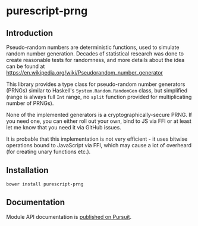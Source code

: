 # purescript-prng

## Introduction

Pseudo-random numbers are deterministic functions, used to simulate random
number generation. Decades of statistical research was done to create reasonable
tests for randomness, and more details about the idea can be found at https://en.wikipedia.org/wiki/Pseudorandom_number_generator

This library provides a type class for pseudo-random number generators (PRNGs) similar to
Haskell's `System.Random.RandomGen` class, but simplified (range is always full `Int` range,
no `split` function provided for multiplicating number of PRNGs).

None of the implemented generators is a cryptographically-secure PRNG. If you need one,
you can either roll out your own, bind to JS via FFI or at least let me know that you
need it via GitHub issues.

It is probable that this implementation is not very efficient - it uses bitwise operations
bound to JavaScript via FFI, which may cause a lot of overheard (for creating unary functions etc.).

## Installation
```
bower install purescript-prng
```

## Documentation
Module API documentation is [published on Pursuit](http://pursuit.purescript.org/packages/purescript-prng).
